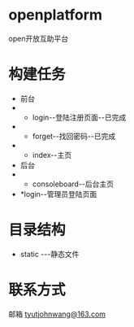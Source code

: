 # openplatform
open开放互助平台

# 构建任务
* 前台
* * login--登陆注册页面--已完成
* * forget--找回密码--已完成
* * index--主页
* 后台
* * consoleboard--后台主页
* *login--管理员登陆页面
  


# 目录结构
* static ---静态文件

# 联系方式
邮箱 tyutjohnwang@163.com
